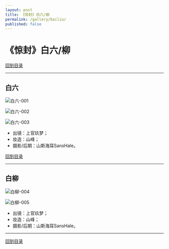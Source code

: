 ```yaml
---
layout: post
title: 《惊封》白六/柳
permalink: /gallery/bailiu/
published: false
---
```


# 《惊封》白六/柳

[回到目录](../)

---

## 白六

![白六-001](classic/bailiu-001.jpg)

![白六-002](classic/bailiu-002.jpg)

![白六-003](classic/bailiu-003.jpg)

- 出镜：上官玖梦；
- 妆造：山峰；
- 摄影/后期：山斯海耳SansHale。

[回到目录](../)

---

## 白柳

![白柳-004](classic/bailiu-004.jpg)

![白柳-005](classic/bailiu-005.jpg)

- 出镜：上官玖梦；
- 妆造：山峰；
- 摄影/后期：山斯海耳SansHale。

---

[回到目录](../)